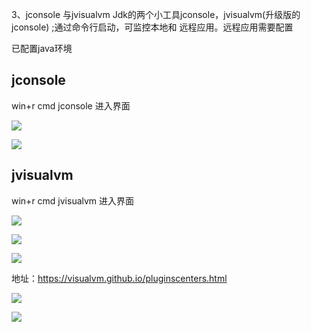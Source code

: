 3、jconsole 与jvisualvm
Jdk的两个小工具jconsole，jvisualvm(升级版的jconsole) ;通过命令行启动，可监控本地和
远程应用。远程应用需要配置

已配置java环境

## jconsole   

win+r    cmd     jconsole   进入界面

![](E:\my-github\gmall2020\docs\images\jconsole.png)

![](E:\my-github\gmall2020\docs\images\jconsole-01.png)



## jvisualvm  

win+r    cmd    jvisualvm  进入界面

![](E:\my-github\gmall2020\docs\images\jvisualvm-03.png)

![](E:\my-github\gmall2020\docs\images\jvisualvm-01.png)

![](E:\my-github\gmall2020\docs\images\jvisualvm-02.png)



地址：<https://visualvm.github.io/pluginscenters.html>

![](E:\my-github\gmall2020\docs\images\jvisualvm-04.png)	

![](E:\my-github\gmall2020\docs\images\jvisualvm-05.png)